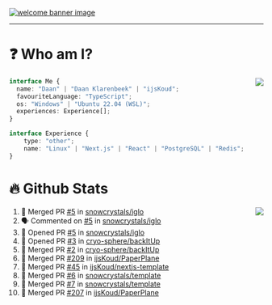 <h1 align="center" style="display:none;"></h1>

<a href="https://ijskoud.dev/"><img src="https://cdn.ijskoud.dev/files/IIcds5oPKl.png" alt="welcome banner image" /></a>

---

# ❓ Who am I?

<img align="right" src="http://gh-stats.ijskoud.dev/api/top-langs?username=ijsKoud&cache_seconds=1800&layout=compact&hide_border=true&hide_rank=true&show_icons=true&theme=dark&title_color=ffffff&hide_border=true&locale=en" />

```typescript
interface Me {
  name: "Daan" | "Daan Klarenbeek" | "ijsKoud";
  favouriteLanguage: "TypeScript";
  os: "Windows" | "Ubuntu 22.04 (WSL)";
  experiences: Experience[];
}

interface Experience {
    type: "other";
    name: "Linux" | "Next.js" | "React" | "PostgreSQL" | "Redis";
}
```

# 🔥 Github Stats

<img align="right" src="http://gh-stats.ijskoud.dev/api? username=ijsKoud&cache_seconds=1800&hide_border=true&hide_rank=true&show_icons=true&theme=dark&title_color=ffffff&hide_border=true&locale=en">

<!--START_SECTION:activity-->
1. 🎉 Merged PR [#5](https://github.com/snowcrystals/iglo/pull/5) in [snowcrystals/iglo](https://github.com/snowcrystals/iglo)
2. 🗣 Commented on [#5](https://github.com/snowcrystals/iglo/issues/5) in [snowcrystals/iglo](https://github.com/snowcrystals/iglo)
3. 💪 Opened PR [#5](https://github.com/snowcrystals/iglo/pull/5) in [snowcrystals/iglo](https://github.com/snowcrystals/iglo)
4. 💪 Opened PR [#3](https://github.com/cryo-sphere/backItUp/pull/3) in [cryo-sphere/backItUp](https://github.com/cryo-sphere/backItUp)
5. 🎉 Merged PR [#2](https://github.com/cryo-sphere/backItUp/pull/2) in [cryo-sphere/backItUp](https://github.com/cryo-sphere/backItUp)
6. 🎉 Merged PR [#209](https://github.com/ijsKoud/PaperPlane/pull/209) in [ijsKoud/PaperPlane](https://github.com/ijsKoud/PaperPlane)
7. 🎉 Merged PR [#45](https://github.com/ijsKoud/nextjs-template/pull/45) in [ijsKoud/nextjs-template](https://github.com/ijsKoud/nextjs-template)
8. 🎉 Merged PR [#6](https://github.com/snowcrystals/template/pull/6) in [snowcrystals/template](https://github.com/snowcrystals/template)
9. 🎉 Merged PR [#7](https://github.com/snowcrystals/template/pull/7) in [snowcrystals/template](https://github.com/snowcrystals/template)
10. 🎉 Merged PR [#207](https://github.com/ijsKoud/PaperPlane/pull/207) in [ijsKoud/PaperPlane](https://github.com/ijsKoud/PaperPlane)
<!--END_SECTION:activity-->

<h1 align="center" style="display:none;"></h1>
